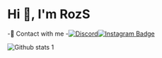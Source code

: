 # Hi 👋, I'm RozS

-🔗  Contact with me
-[![Discord](https://badgen.net/badge/icon/discord?icon=discord&label)](www.discord.com/users/770939823845670912)[![Instagram Badge](https://img.shields.io/badge/-Instagram-C13584?style=flat-quare&labelColor=C13584&logo=instagram&logoColor=white&link=link)](https://www.instagram.com/salih._.06/)





![Github stats 1](https://github-readme-stats.vercel.app/api?username=Salih-Ozarslan&show_icons=true&theme=radical)

